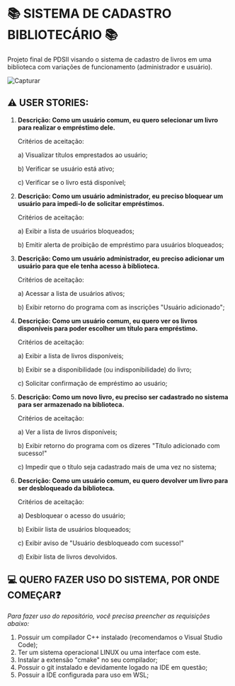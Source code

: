 # 📚 SISTEMA DE CADASTRO BIBLIOTECÁRIO 📚
Projeto final de PDSII visando o sistema de cadastro de livros em uma biblioteca com variações de funcionamento (administrador e usuário).

![Capturar](https://user-images.githubusercontent.com/107284442/177864815-aff5a1d0-0366-4677-b426-63b4d12db82c.JPG)

## ⚠️ USER STORIES:

1) **Descrição: Como um usuário comum, eu quero selecionar um livro para realizar o empréstimo dele.**

   Critérios de aceitação:

   a) Visualizar títulos emprestados ao usuário;

   b) Verificar se usuário está ativo;

   c) Verificar se o livro está disponível;
   
2) **Descrição: Como um usuário administrador, eu preciso bloquear um usuário para impedi-lo de solicitar empréstimos.**

   Critérios de aceitação:
  
   a) Exibir a lista de usuários bloqueados;
  
   b) Emitir alerta de proibição de empréstimo para usuários bloqueados;
  
3) **Descrição: Como um usuário administrador, eu preciso adicionar um usuário para que ele tenha acesso à biblioteca.**

   Critérios de aceitação:
   
   a) Acessar a lista de usuários ativos;
   
   b) Exibir retorno do programa com as inscrições "Usuário adicionado";
   
4) **Descrição: Como um usuário comum, eu quero ver os livros disponíveis para poder escolher um título para empréstimo.**

   Critérios de aceitação:
   
   a) Exibir a lista de livros disponíveis;
   
   b) Exibir se a disponibilidade (ou indisponibilidade) do livro;
   
   c) Solicitar confirmação de empréstimo ao usuário;
   
5) **Descrição: Como um novo livro, eu preciso ser cadastrado no sistema para ser armazenado na biblioteca.**

   Critérios de aceitação:
   
   a) Ver a lista de livros disponíveis;
   
   b) Exibir retorno do programa com os dizeres "Título adicionado com sucesso!"
   
   c) Impedir que o título seja cadastrado mais de uma vez no sistema;
   
 6) **Descrição: Como um usuário comum, eu quero devolver um livro para ser desbloqueado da biblioteca.**
     
    Critérios de aceitação:
    
    a) Desbloquear o acesso do usuário;
    
    b) Exibiir lista de usuários bloqueados;
    
    c) Exibir aviso de "Usuário desbloqueado com sucesso!"
    
    d) Exibir lista de livros devolvidos.
    
 ## 💻 QUERO FAZER USO DO SISTEMA, POR ONDE COMEÇAR❓
 *Para fazer uso do repositório, você precisa preencher as requisições abaixo:*
 1) Possuir um compilador C++ instalado (recomendamos o Visual Studio Code);
 2) Ter um sistema operacional LINUX ou uma interface com este.
 3) Instalar a extensão "cmake" no seu compilador;
 4) Possuir o git instalado e devidamente logado na IDE em questão;
 5) Possuir a IDE configurada para uso em WSL;
      
